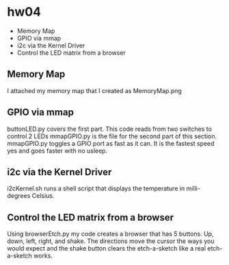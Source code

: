 # hw04
- Memory Map
- GPIO via mmap
- i2c via the Kernel Driver
- Control the LED matrix from a browser

## Memory Map
I attached my memory map that I created as MemoryMap.png

## GPIO via mmap
buttonLED.py covers the first part. This code reads from two switches to control 2 LEDs
mmapGPIO.py is the file for the second part of this section. mmapGPIO.py toggles a GPIO port as fast as it can. It is the fastest speed yes and goes faster with no usleep.

## i2c via the Kernel Driver
i2cKernel.sh runs a shell script that displays the temperature in milli-degrees Celsius.

## Control the LED matrix from a browser
Using browserEtch.py my code creates a browser that has 5 buttons. Up, down, left, right, and shake. The directions move the cursor the ways you would expect and the shake button clears the etch-a-sketch like a real etch-a-sketch works.